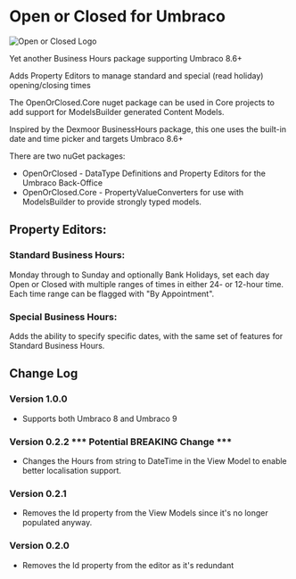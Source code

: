 ﻿# Open or Closed for Umbraco

![Open or Closed Logo](https://raw.githubusercontent.com/YourITGroup/OpenOrClosed/master/GithubFiles/Logo/OpenOrClosed_logo.png)

Yet another Business Hours package supporting Umbraco 8.6+

Adds Property Editors to manage standard and special (read holiday) opening/closing times 

The OpenOrClosed.Core nuget package can be used in Core projects to add support for ModelsBuilder generated Content Models.

Inspired by the Dexmoor BusinessHours package, this one uses the built-in date and time picker and targets Umbraco 8.6+

There are two nuGet packages:
* OpenOrClosed - DataType Definitions and Property Editors for the Umbraco Back-Office
* OpenOrClosed.Core - PropertyValueConverters for use with ModelsBuilder to provide strongly typed models.

## Property Editors:

### Standard Business Hours:
Monday through to Sunday and optionally Bank Holidays, set each day Open or Closed with multiple ranges of times in either 24- or 12-hour time.  Each time range can be flagged with "By Appointment".

### Special Business Hours:
Adds the ability to specify specific dates, with the same set of features for Standard Business Hours.

## Change Log
### Version 1.0.0
* Supports both Umbraco 8 and Umbraco 9

### Version 0.2.2 *** Potential BREAKING Change ***
* Changes the Hours from string to DateTime in the View Model to enable better localisation support.

### Version 0.2.1
* Removes the Id property from the View Models since it's no longer populated anyway.

### Version 0.2.0
* Removes the Id property from the editor as it's redundant